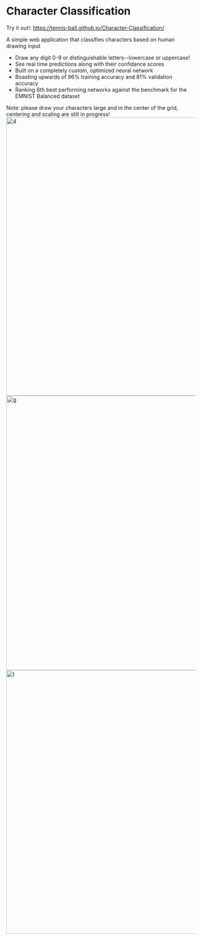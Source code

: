 # Character Classification
Try it out!: https://tennis-ball.github.io/Character-Classification/

A simple web application that classifies characters based on human drawing input

- Draw any digit 0-9 or distinguishable letters--lowercase or uppercase!
- See real time predictions along with their confidance scores
- Built on a completely custom, optimized neural network
- Boasting upwards of 96% training accuracy and 81% validation accuracy
- Ranking 6th best performing networks against the benchmark for the EMNIST Balanced dataset

Note: please draw your characters large and in the center of the grid, centering and scaling are still in progress!
<img width="738" alt="4" src="https://user-images.githubusercontent.com/86496017/168455023-f30fde80-d429-44a5-9fd0-c4efeca763f2.PNG">
<img width="728" alt="g" src="https://user-images.githubusercontent.com/86496017/168455024-b6c8c827-6205-44aa-8d7b-2becf6fa43dc.PNG">
<img width="699" alt="l" src="https://user-images.githubusercontent.com/86496017/168455025-4a9201b0-280c-493a-9650-2fc397218196.PNG">
